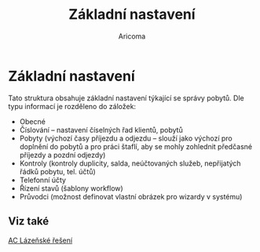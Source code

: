 ﻿---
    title: "Základní nastavení"
    author: Aricoma
    ms.date: 04/30/2018
    ms.topic: article
    ms.prod: dynamics-nav-2017
    ms.contentlocale: cs-cz
    ms.lasthandoff: 04/30/2018
---

# Základní nastavení

Tato struktura obsahuje základní nastavení týkající se správy pobytů. Dle typu informací je rozděleno do záložek:
-	Obecné
-	Číslování – nastavení číselných řad klientů, pobytů
-	Pobyty (výchozí časy příjezdu a odjezdu – slouží jako výchozí pro doplnění do pobytů a pro práci štaflí, aby se mohly zohlednit předčasné příjezdy a pozdní odjezdy)
-	Kontroly (kontroly duplicity, salda, neúčtovaných služeb, nepřijatých řádků pobytu, tel. účtů)
-	Telefonní účty
-	Řízení stavů (šablony workflow)
-	Průvodci (možnost definovat vlastní obrázek pro wizardy v systému) 

## <a name="see-also"></a>Viz také
[AC Lázeňské řešení](spa-solution.md)